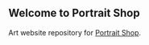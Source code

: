 ## Welcome to Portrait Shop

Art website repository for [Portrait Shop](https://portraitshop.github.io).

